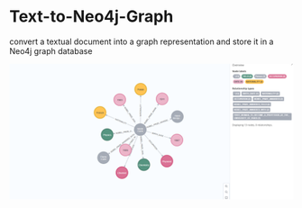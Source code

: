 # Text-to-Neo4j-Graph
convert a textual document into a graph representation and store it in a Neo4j graph database

![Alt text](https://github.com/Aakash-insights/Text-to-Neo4j-Graph/blob/main/graph.png)

